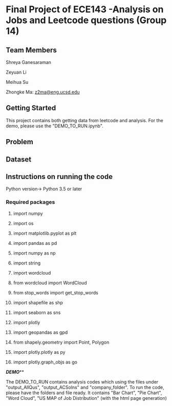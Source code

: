 # Final Project of ECE143 -Analysis on Jobs and Leetcode questions (Group 14)
## Team Members
Shreya Ganesaraman


Zeyuan Li


Meihua Su 


Zhongke Ma: z2ma@eng.ucsd.edu

## Getting Started
This project contains both getting data from leetcode and analysis.
For the demo, please use the "DEMO_TO_RUN.ipynb".

## Problem

## Dataset

## Instructions on running the code
Python version-> Python 3.5 or later

### Required packages
01. import numpy


02. import os


03. import matplotlib.pyplot as plt


04. import pandas as pd


05. import numpy as np


06. import string


07. import wordcloud


08. from wordcloud import WordCloud


09. from stop_words import get_stop_words


10. import shapefile as shp


11. import seaborn as sns


12. import plotly


13. import geopandas as gpd


14. from shapely.geometry import Point, Polygon


15. import plotly.plotly as py


16. import plotly.graph_objs as go


***********************DEMO*************************

The DEMO_TO_RUN contains analysis codes which using the files under "output_AllQus", "output_ACSolns" and "company_folder".
To run the code, please have the folders and file ready.
It contains "Bar Chart", "Pie Chart", "Word Cloud", "US MAP of Job Distribution" (with the html page generation)
